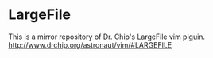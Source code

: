 LargeFile
=========

This is a mirror repository of Dr. Chip's LargeFile vim plguin.
http://www.drchip.org/astronaut/vim/#LARGEFILE

